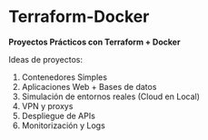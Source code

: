 # Terraform-Docker
**Proyectos Prácticos con Terraform + Docker**

Ideas de proyectos:

1. Contenedores Simples
2. Aplicaciones Web + Bases de datos
3. Simulación de entornos reales (Cloud en Local)
4. VPN y proxys
5. Despliegue de APIs
6. Monitorización y Logs
